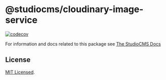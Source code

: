 # @studiocms/cloudinary-image-service

[![codecov](https://codecov.io/github/withstudiocms/studiocms/graph/badge.svg?token=RN8LT1O5E2&component=studiocms_cloudinary-image-service)](https://codecov.io/github/withstudiocms/studiocms)

For information and docs related to this package see [The StudioCMS Docs](https://docs.studiocms.dev/en/package-catalog/studiocms-plugins/studiocms-cloudinary-js/)

## License

[MIT Licensed](./LICENSE).